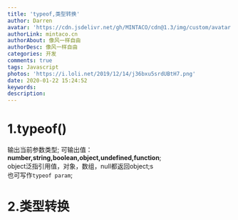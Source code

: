 ```yaml
---
title: 'typeof,类型转换'
author: Darren
avatar: 'https://cdn.jsdelivr.net/gh/MINTACO/cdn@1.3/img/custom/avatar.jpg'
authorLink: mintaco.cn
authorAbout: 像风一样自由
authorDesc: 像风一样自由
categories: 开发
comments: true
tags: Javascript
photos: 'https://i.loli.net/2019/12/14/j36bxu5srdUBtH7.png'
date: 2020-01-22 15:24:52
keywords:
description:
---
```

# 1.typeof()
输出当前参数类型; 
可输出值：**number,string,boolean,object,undefined,function**;   
object泛指引用值，对象，数组，null都返回object;s   
也可写作`typeof param`;

# 2.类型转换

